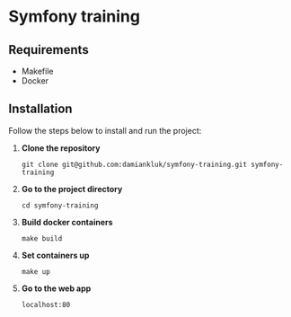 # Symfony training

## Requirements
- Makefile
- Docker
## Installation

Follow the steps below to install and run the project:

1. **Clone the repository**
    ```
    git clone git@github.com:damiankluk/symfony-training.git symfony-training
    ```
   
2. **Go to the project directory**
    ```
    cd symfony-training
    ```
   
3. **Build docker containers**
    ```
    make build
    ```
   
4. **Set containers up**
    ```
    make up
    ```
   
5. **Go to the web app**
    ```
    localhost:80
    ```